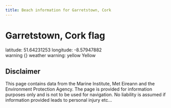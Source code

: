 ```yaml
---
title: Beach information for Garretstown, Cork
---
```

# Garretstown, Cork <span class="material-icons blue-flag">flag</span>

<div class="location-info">latitude: 51.64231253 longitude: -8.57947882</div>
<div class="met-eireann-warnings"><span class="material-icons {}-warning">warning</span>&nbsp;{} weather warning: yellow Yellow&nbsp;</div>
<div></div>

## Disclaimer

This page contains data from the Marine Institute, 
Met Eireann and the Environment Protection Agency. The page is provided for
information purposes only and is not to be used for navigation. No liability 
is assumed if information provided leads to personal injury etc...